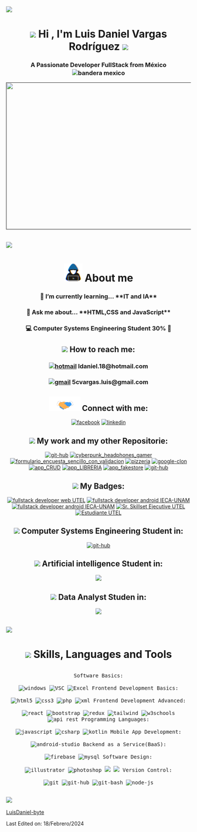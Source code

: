 <!--Primera Linea .gift-->
<br>
<img src="https://user-images.githubusercontent.com/73097560/115834477-dbab4500-a447-11eb-908a-139a6edaec5c.gif">
<br>
<!--.gift + Saludo + .gift-->
<h1 align="center">
<img src="https://image.space.rakuten.co.jp/lg01/98/0001006098/24/img0cd74f78zik7zj.gif" width= 35 px>
<b>Hi , I'm Luis Daniel Vargas Rodríguez</b>
<img src="https://media.giphy.com/media/hvRJCLFzcasrR4ia7z/giphy.gif" width= 35 px>
</h1>
<!--Quien soy? + .gift-->
<h3 align="center">A Passionate Developer FullStack from México<img align="center" src="https://th.bing.com/th/id/R.30604a1f63fe70bc5425d915a89f4e88?rik=mi%2f3NXK7eWiuvQ&riu=http%3a%2f%2fi67.photobucket.com%2falbums%2fh317%2fal7n6awi%2fflags%2fAnimated-Flag-Mexico.gif&ehk=a2iV%2b3ovS4hm496so3NSldzWjES5QEA0sAFedqq8w7g%3d&risl=&pid=ImgRaw&r=0" alt="bandera mexico" height="35" width="50"></h3>
<p align="center">
<a href=""><img src="https://i.pinimg.com/originals/f1/ed/a4/f1eda4768df8d8135c779772f2833e88.gif" height="400" width="2200"></a>
</p>
<!--Segunda Linea .gift-->
<br>
<img src="https://user-images.githubusercontent.com/73097560/115834477-dbab4500-a447-11eb-908a-139a6edaec5c.gif">
<br>

<!--Mas sobre mi + .gift-->
<h1 align="center">
<img src="https://github.com/0xAbdulKhalid/0xAbdulKhalid/raw/main/assets/mdImages/about_me.gif" width= 50 px>
<b>About me</b>
</h1>

<h3 align="center">🤖 I’m currently learning... **IT and IA**</h3>
<h3 align="center">💬 Ask me about... **HTML,CSS and JavaScript**</h3>
<h3 align="center">💻 Computer Systems Engineering Student 30% 🔋</h3>

<!--Me puedes encontrar-->
<h2 align="center">
<img src="https://th.bing.com/th/id/R.d7d4d0d1615c4a2ae8c30703fb78e02d?rik=25IYpgcGqZhRRg&riu=http%3a%2f%2fwww.bestgraph.com%2fgifs%2finfo%2fe_mails%2fe_mails-11.gif&ehk=j9JxI7PoTF2OKbHGq77R0AzL8L%2fmBXNCXbnCSkyekhA%3d&risl=&pid=ImgRaw&r=0" width= 40 px>
<b>How to reach me:</b>
</h2>
<!--Correo-->

<h3 align="center">
<a href="https://login.live.com/login.srf?wa=wsignin1.0&rpsnv=19&ct=1704121657&rver=7.0.6738.0&wp=MBI_SSL&wreply=https%3a%2f%2foutlook.live.com%2fowa%2f%3fcobrandid%3dab0455a0-8d03-46b9-b18b-df2f57b9e44c%26nlp%3d1%26deeplink%3dowa%252f%253frealm%253dhotmail.com%26RpsCsrfState%3dba533e68-6cda-380e-ec8a-5cff28173b5f&id=292841&aadredir=1&whr=hotmail.com&CBCXT=out&lw=1&fl=dob%2cflname%2cwld&cobrandid=ab0455a0-8d03-46b9-b18b-df2f57b9e44c" target="blank"><img src="https://wowjohn.com/wp-content/uploads/2022/05/hotmail-logo-png-1-Transparent-Images.png" alt="hotmail" width= 65 px /></a>
ldaniel.18@hotmail.com
</h3>
<!--Correo 2-->
<h3 align="center">
<a href="https://accounts.google.com/InteractiveLogin/identifier?continue=https%3A%2F%2Fmail.google.com%2Fmail%2Fu%2F0%2F%3Fhl%3Des-419&emr=1&followup=https%3A%2F%2Fmail.google.com%2Fmail%2Fu%2F0%2F%3Fhl%3Des-419&hl=es-419&osid=1&passive=1209600&service=mail&ifkv=ASKXGp2TBFyvbCrJbedBY0xNbBNPlNiRtkIKvSfBZ3-NmDIRIe60TIl59w-kj2x6a3lkA8v3-M06hg&theme=glif&flowName=GlifWebSignIn&flowEntry=ServiceLogin" target="blank"><img src="https://i.pinimg.com/originals/72/6d/02/726d025f49feae4c521d84681355bea4.png" alt="gmail" width= 65 px /></a>
5cvargas.luis@gmail.com
</h3>

<!--Conecta conmigo + .gift-->
<h2 align="center">
<img src="https://github.com/0xAbdulKhalid/0xAbdulKhalid/raw/main/assets/mdImages/handshake.gif" width= 85 px>
<b>Connect with me:</b>
</h2>
<!--Aqui conecta el Facebook-->
<p align="center">
<a href="https://www.facebook.com/profile.php?id=100026963329783" target="blank"><img src="https://ibrl.aces.illinois.edu/wp-content/uploads/2018/03/facebook-logo.png" alt="facebook" width= 75 px /></a>
<a href="https://www.linkedin.com/in/luisdavargasdesarrolladorwebfullstack/" target="blank"><img src="https://pngimg.com/uploads/linkedIn/linkedIn_PNG7.png" alt="linkedin" width= 65 px /></a>
</p>

<!--Mi Trabajo-->
<h2 align="center">
<img src="https://media.giphy.com/media/iY8CRBdQXODJSCERIr/giphy.gif" width= 40 px>
<b>My work and my other Repositorie:</b>
</h2>
<!--Aqui conecta el GitHub y las paginas-->
<p align="center">
<a href="https://github.com/DarthLuisDa?tab=repositories" target="blank"><img src="https://cdn2.iconfinder.com/data/icons/social-media-iconez/64/GitHub-1024.png" alt="git-hub" width= 65 px /></a>
<a href="https://darthluisda.github.io/CyberPunk_Headphones_Gamer" target="blank"><img src="https://s3.amazonaws.com/media-p.slid.es/uploads/borismatosmorillo/images/126981/daftpunktocat-thomas.gif" 
alt="cyberpunk_headphones_gamer" width= 85 px /></a>
<a href="https://darthluisda.github.io/Formulario_Encuesta_Sencillo_con_Validacion/" target="blank"><img src="https://pluspng.com/img-png/github-logo-png-github-logos-and-usage-github-800x665.png" alt="formulario_encuesta_sencillo_con_validacion" width= 85 px /></a>
<a href="https://darthluisda.github.io/Flexbox_y_CSS_Grid/" target="blank"><img src="https://pluspng.com/img-png/github-logo-png-github-logos-and-usage-github-800x665.png" alt="pizzeria" width= 85 px /></a>
<a href="https://darthluisda.github.io/google_clone/" target="blank"><img src="https://raw.githubusercontent.com/gist/ManulMax/2d20af60d709805c55fd784ca7cba4b9/raw/bcfeac7604f674ace63623106eb8bb8471d844a6/github.gif" alt="google-clon" width= 85 px /></a>
<a href="https://darthluisda.github.io/App_CRUD/" target="blank"><img src="https://octodex.github.com/images/daftpunktocat-guy.gif" alt="app_CRUD" width= 85 px /></a>
<a href="https://darthluisda.github.io/App_de_Libreria/" target="blank"><img src="https://pluspng.com/img-png/github-logo-png-github-logos-and-usage-github-800x665.png" alt="app_LIBRERIA" width= 85 px /></a>
<a href="https://github.com/DarthLuisDa/App_Fakestore" target="blank"><img src="https://pluspng.com/img-png/github-logo-png-github-logos-and-usage-github-800x665.png" alt="app_fakestore" width= 85 px /></a>
<a href="https://github.com/DarthLuisDa?tab=repositories" target="blank"><img src="https://pbs.twimg.com/media/Ded6FRqVwAENGIj.png" alt="git-hub" width= 65 px /></a>
</p>

<!--Mis Insignias-->
<h2 align="center">
<img src="https://i.gifer.com/origin/d7/d755a0e1aa4dca488626cc82bbfda518.gif" width= 40 px>
<b>My Badges:</b>
</h2>
<!--Insignias-->
<p align="center">
<a href="https://www.credly.com/badges/018e885f-efc8-4bd2-9f3e-df6d01706f45" target="blank"><img src="https://images.credly.com/size/340x340/images/9005f548-740e-4af7-95ac-d2e10320a33e/image.png" alt="fullstack developer web UTEL" width= 110 px /></a>
<a href="https://drive.google.com/file/d/1QbQNK9ZKTYugPi_R2O66InaQxsc_kyae/view?usp=sharing" target="blank"><img src="https://server.talentotechgto.com.mx/storage/reconocimientos/653ad360b8e4a/reconocimientoiecasmall.jpg" alt="fullstack developer android IECA-UNAM" width= 110 px /></a>
<a href="https://drive.google.com/file/d/14imXxd3VKbytGZVo8s4qr1dg4mR9G6ie/view?usp=sharing" target="blank"><img src="https://imgv2-1-f.scribdassets.com/img/document/445958545/original/3fd5d54a7d/1625382061?v=1" alt="fullstack developer android IECA-UNAM" width= 110 px height= 85 px/></a>
<a href="https://www.credly.com/badges/7174c4c4-c634-40bf-b85b-ff1f0f1211d3" target="blank"><img src="https://images.credly.com/size/340x340/images/87cf8301-0c7d-47f0-83a6-c14308c4ead1/image.png" alt="Sr. Skillset Ejecutive UTEL" width= 110 px /></a>
<a href="https://drive.google.com/file/d/1MW_d8FBlU75KPxPL2QabXlISJ0uaBP5b/view?usp=sharing" target="blank"><img src="https://d20ohkaloyme4g.cloudfront.net/img/document_thumbnails/3e6c6bd0b9bc606e12e78af1452f3056/thumb_1200_1553.png" alt="Estudiante UTEL" width= 110 px height= 85 px/></a>
</p>

<!--Estudiante UTEL-->
<h2 align="center">
<img src="https://bestanimations.com/media/books/1551224852page-turning-book-animation-19.gif" width= 40 px>
<b>Computer Systems Engineering Student in:</b>
</h2>
<!--Página UTEL-->
<p align="center">
<a href="https://uteluniversidad.mx/s/utel?https://uteluniversidad.mx/p/utel-formacion&msclkid=4c70453074ce11bbd41120a2aeb583ad" target="blank"><img src="https://utel.edu.mx/_next/image?url=https:%2F%2Fcmsutel.s3.amazonaws.com%2FLogo_Utel_University_01_02_3f5ca7d221.png&w=2048&q=75" alt="git-hub" width= 110 px/></a>
</p>

<!--Estudiante UCAMP-->
<h2 align="center">
<img src="https://info.universal-robots.com/hubfs/UR5_Wave-1.gif" width= 40 px>
<b>Artificial intelligence Student in:</b>
</h2>
<!--Página UCAMP-->
<p align="center">
<a href="https://ucamp.io/" target="blank"><img src="https://ucamp.io/repositorio/uploads/2022/05/utel-empresas.png" width= 110 px/></a>
</p>

<!--Estudiante IECA-->
<h2 align="center">
<img src="https://media.giphy.com/media/iY8CRBdQXODJSCERIr/giphy.gif" width= 40 px>
<b>Data Analyst Studen in:</b>
</h2>
<!--Página UCAMP-->
<p align="center">
<a href="https://talentotechgto.com.mx/app/home/_" target="blank"><img src="https://th.bing.com/th/id/R.d3d396a436ed8b99d33a42adf32fade2?rik=ufsoxd33O4c4Pw&riu=http%3a%2f%2fieca.edu.mx%2fLMS%2fpluginfile.php%2f1%2ftheme_moove%2flogo%2f1671045519%2fIECA_azul+(1).png&ehk=TwUR1dgbZmvbugX%2fz43wHnT0GcBD%2fTfgplS2OXKE2es%3d&risl=&pid=ImgRaw&r=0" width= 110 px/></a>
</p>

<!--Tercera Linea .gift-->
<br>
<img src="https://user-images.githubusercontent.com/73097560/115834477-dbab4500-a447-11eb-908a-139a6edaec5c.gif">
<br>
 
<!--Habilidades, Lenguajes y Herramientas + .gift-->
<h1 align="center">
<img src="https://media2.giphy.com/media/QssGEmpkyEOhBCb7e1/giphy.gif?cid=ecf05e47a0n3gi1bfqntqmob8g9aid1oyj2wr3ds3mg700bl&rid=giphy.gi" width="40">
<b>Skills, Languages and Tools</b>
</h1>

<div> <!--Esta etiqueta genera la division-->
<p style="display: inline-block;" align="center"> <!--Esta etiqueta es para contener todo-->
<kbd> <!--Esta etiqueta crea el Cuadro-->
<span align="center">Software Basics:</span>
<br>  <!--Lineas de Salto-->
<br> <!--Lineas de Salto-->
<!--Imagenes dentro del Display-->
<img src="https://www.jbhifi.business/Images/windows-11.png" alt="windows" width= 93 px/> 
<img src="https://cdn.jsdelivr.net/gh/devicons/devicon/icons/vscode/vscode-original.svg" alt="VSC" width= 65 px /> 
<img src="https://cdn.iconscout.com/icon/free/png-256/microsoft-excel-1411847-1194336.png" alt="Excel" width= 65 px /> 
</kbd> <!--Esta etiqueta crea el Cuadro-->
<kbd> <!--Esta etiqueta crea el Cuadro-->
<span align="center">Frontend Development Basics:</span>
<br>  <!--Lineas de Salto-->
<br> <!--Lineas de Salto-->
<!--Imagenes dentro del Display-->
<img src="https://cdn.jsdelivr.net/gh/devicons/devicon/icons/html5/html5-original.svg" alt="html5" width= 65 px /> 
<img src="https://cdn.jsdelivr.net/gh/devicons/devicon/icons/css3/css3-original.svg" alt="css3" width= 65 px /> 
<img src="https://cdn.jsdelivr.net/gh/devicons/devicon/icons/php/php-original.svg" alt="php" width= 65 px />
<img src="https://cdn-icons-png.flaticon.com/512/136/136526.png" alt="xml" width= 65 px />
</kbd> <!--Esta etiqueta crea el Cuadro-->
<kbd> <!--Esta etiqueta crea el Cuadro-->
<span align="center">Frontend Development Advanced:</span>
<br>  <!--Lineas de Salto-->
<br> <!--Lineas de Salto-->
<!--Imagenes dentro del Display-->
<img src="https://cdn.jsdelivr.net/gh/devicons/devicon/icons/react/react-original.svg" alt="react" width= 65 px /> 
<img src="https://cdn.jsdelivr.net/gh/devicons/devicon/icons/bootstrap/bootstrap-original.svg" alt="bootstrap" width= 65 px /> 
<img src="https://cdn.jsdelivr.net/gh/devicons/devicon/icons/redux/redux-original.svg" alt="redux" width= 65 px /> 
<img src="https://media.zeemly.com/media/product/tailwind-css.png" alt="tailwind" width= 65 px /> 
<img src="https://logospng.org/download/w3schools/w3schools-1536.png" alt="w3schools" width= 65 px /> 
<img src="https://saasradar.net/wp-content/uploads/2022/03/api_rest.png" alt="api rest" width= 115 px/> 
</kbd> <!--Esta etiqueta crea el Cuadro-->
<kbd> <!--Esta etiqueta crea el Cuadro-->
<span align="center">Programming Languages:</span>
<br>  <!--Lineas de Salto-->
<br> <!--Lineas de Salto-->
<!--Imagenes dentro del Display-->
<img src="https://cdn.jsdelivr.net/gh/devicons/devicon/icons/javascript/javascript-original.svg" alt="javascript" width= 65 px /> 
<img src="https://cdn.jsdelivr.net/gh/devicons/devicon/icons/csharp/csharp-original.svg" alt="csharp" width= 65 px /> 
<img src="https://cdn.jsdelivr.net/gh/devicons/devicon/icons/kotlin/kotlin-original.svg" alt="kotlin" width= 65 px /> 
</kbd> <!--Esta etiqueta crea el Cuadro-->
<kbd> <!--Esta etiqueta crea el Cuadro-->
<span align="center">Mobile App Development:</span>
<br>  <!--Lineas de Salto-->
<br> <!--Lineas de Salto-->
<!--Imagenes dentro del Display-->
<img src="https://cdn.jsdelivr.net/gh/devicons/devicon/icons/androidstudio/androidstudio-original.svg"  alt="android-studio" width= 65 px/>
</kbd> <!--Esta etiqueta crea el Cuadro-->
<kbd> <!--Esta etiqueta crea el Cuadro-->
<span align="center">Backend as a Service(BaaS):</span>
<br>  <!--Lineas de Salto-->
<br> <!--Lineas de Salto-->
<!--Imagenes dentro del Display-->
<img src="https://www.vectorlogo.zone/logos/firebase/firebase-icon.svg" alt="firebase" width= 65 px /> 
<img src="https://cdn.jsdelivr.net/gh/devicons/devicon/icons/mysql/mysql-original-wordmark.svg" alt="mysql" width= 65 px />
</kbd> <!--Esta etiqueta crea el Cuadro-->
<kbd> <!--Esta etiqueta crea el Cuadro-->
<span align="center">Software Design:</span>
<br>  <!--Lineas de Salto-->
<br> <!--Lineas de Salto-->
<!--Imagenes dentro del Display-->
<img src="https://cdn.jsdelivr.net/gh/devicons/devicon/icons/illustrator/illustrator-line.svg" alt="illustrator" width= 65 px /> 
<img src="https://1.bp.blogspot.com/-j05j8YxIIz8/Xzqn2vW2gnI/AAAAAAAABsY/lbuqa58Il6EkSyajrHCcRUronuyRX4XZwCLcBGAsYHQ/s414/Capture.PNG" alt="photoshop" width= 65 px />
<img src="https://cdn.jsdelivr.net/gh/devicons/devicon/icons/premierepro/premierepro-original.svg" width= 65 px />
<img src="https://cdn.jsdelivr.net/gh/devicons/devicon/icons/aftereffects/aftereffects-original.svg" width= 65 px />
</kbd> <!--Esta etiqueta crea el Cuadro-->
<kbd> <!--Esta etiqueta crea el Cuadro-->
<span align="center">Version Control:</span>
<br>  <!--Lineas de Salto-->
<br> <!--Lineas de Salto-->
<!--Imagenes dentro del Display-->
<img src="https://cdn.jsdelivr.net/gh/devicons/devicon/icons/git/git-original.svg" alt="git" width= 65 px /> 
<img src="https://cdn2.iconfinder.com/data/icons/social-media-iconez/64/GitHub-1024.png" alt="git-hub" width= 65 px /> 
<img src="https://hasura.io/blog/content/images/downloaded_images/setting-up-git-bash-for-windows-e26b59e44257/1-Je4yF-xdHEluVvmS0qw8JQ.png" alt="git-bash" width= 65 px /> 
<img src="https://cdn4.iconfinder.com/data/icons/logos-3/454/nodejs-new-pantone-white-1024.png" alt="node-js" width= 65 px /> 
</kbd> <!--Esta etiqueta crea el Cuadro-->
</p>  <!--Esta etiqueta es para contener todo-->
</div> <!--Esta etiqueta genera la division-->

<!--Cuarta Linea .gift-->
<br>
<img src="https://user-images.githubusercontent.com/73097560/115834477-dbab4500-a447-11eb-908a-139a6edaec5c.gif">
<br>

[LuisDaniel-byte](https://github.com/LuisDaniel-byte)

Last Edited on: 18/Febrero/2024
